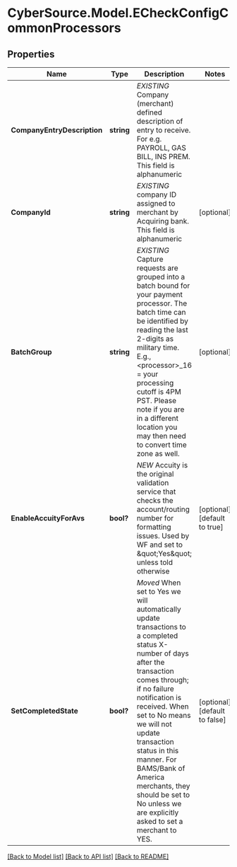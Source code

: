 # CyberSource.Model.ECheckConfigCommonProcessors
## Properties

Name | Type | Description | Notes
------------ | ------------- | ------------- | -------------
**CompanyEntryDescription** | **string** | *EXISTING* Company (merchant) defined description of entry to receive.  For e.g. PAYROLL, GAS BILL, INS PREM. This field is alphanumeric | 
**CompanyId** | **string** | *EXISTING* company ID assigned to merchant by Acquiring bank. This field is alphanumeric | [optional] 
**BatchGroup** | **string** | *EXISTING* Capture requests are grouped into a batch bound for your payment processor. The batch time can be identified by reading the last 2-digits as military time. E.g., &lt;processor&gt;_16 &#x3D; your processing cutoff is 4PM PST. Please note if you are in a different location you may then need to convert time zone as well. | [optional] 
**EnableAccuityForAvs** | **bool?** | *NEW* Accuity is the original validation service that checks the account/routing number for formatting issues. Used by WF and set to \&quot;Yes\&quot; unless told otherwise | [optional] [default to true]
**SetCompletedState** | **bool?** | *Moved* When set to Yes we will automatically update transactions to a completed status X-number of days after the transaction comes through; if no failure notification is received. When set to No means we will not update transaction status in this manner. For BAMS/Bank of America merchants, they should be set to No unless we are explicitly asked to set a merchant to YES. | [optional] [default to false]

[[Back to Model list]](../README.md#documentation-for-models) [[Back to API list]](../README.md#documentation-for-api-endpoints) [[Back to README]](../README.md)


